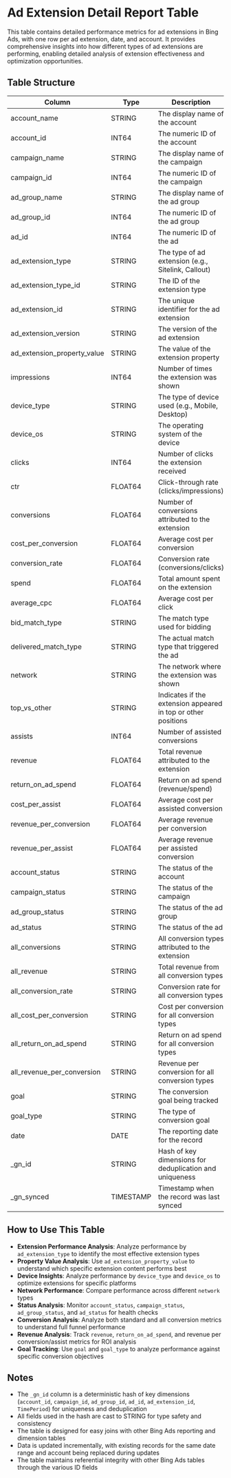 # Ad Extension Detail Report Table

This table contains detailed performance metrics for ad extensions in Bing Ads, with one row per ad extension, date, and account. It provides comprehensive insights into how different types of ad extensions are performing, enabling detailed analysis of extension effectiveness and optimization opportunities.

## Table Structure

| Column                    | Type      | Description                                                                 |
|--------------------------|-----------|-----------------------------------------------------------------------------|
| account_name             | STRING    | The display name of the account                                            |
| account_id               | INT64     | The numeric ID of the account                                              |
| campaign_name            | STRING    | The display name of the campaign                                           |
| campaign_id              | INT64     | The numeric ID of the campaign                                             |
| ad_group_name            | STRING    | The display name of the ad group                                           |
| ad_group_id              | INT64     | The numeric ID of the ad group                                             |
| ad_id                    | INT64     | The numeric ID of the ad                                                   |
| ad_extension_type        | STRING    | The type of ad extension (e.g., Sitelink, Callout)                         |
| ad_extension_type_id     | STRING    | The ID of the extension type                                               |
| ad_extension_id          | STRING    | The unique identifier for the ad extension                                 |
| ad_extension_version     | STRING    | The version of the ad extension                                            |
| ad_extension_property_value | STRING | The value of the extension property                                       |
| impressions              | INT64     | Number of times the extension was shown                                    |
| device_type              | STRING    | The type of device used (e.g., Mobile, Desktop)                            |
| device_os                | STRING    | The operating system of the device                                         |
| clicks                   | INT64     | Number of clicks the extension received                                    |
| ctr                      | FLOAT64   | Click-through rate (clicks/impressions)                                    |
| conversions              | FLOAT64   | Number of conversions attributed to the extension                          |
| cost_per_conversion      | FLOAT64   | Average cost per conversion                                                |
| conversion_rate          | FLOAT64   | Conversion rate (conversions/clicks)                                       |
| spend                    | FLOAT64   | Total amount spent on the extension                                        |
| average_cpc              | FLOAT64   | Average cost per click                                                     |
| bid_match_type           | STRING    | The match type used for bidding                                            |
| delivered_match_type     | STRING    | The actual match type that triggered the ad                                |
| network                  | STRING    | The network where the extension was shown                                  |
| top_vs_other             | STRING    | Indicates if the extension appeared in top or other positions              |
| assists                  | INT64     | Number of assisted conversions                                            |
| revenue                  | FLOAT64   | Total revenue attributed to the extension                                  |
| return_on_ad_spend       | FLOAT64   | Return on ad spend (revenue/spend)                                         |
| cost_per_assist          | FLOAT64   | Average cost per assisted conversion                                       |
| revenue_per_conversion   | FLOAT64   | Average revenue per conversion                                             |
| revenue_per_assist       | FLOAT64   | Average revenue per assisted conversion                                    |
| account_status           | STRING    | The status of the account                                                  |
| campaign_status          | STRING    | The status of the campaign                                                 |
| ad_group_status          | STRING    | The status of the ad group                                                 |
| ad_status                | STRING    | The status of the ad                                                       |
| all_conversions          | STRING    | All conversion types attributed to the extension                           |
| all_revenue              | STRING    | Total revenue from all conversion types                                    |
| all_conversion_rate      | STRING    | Conversion rate for all conversion types                                   |
| all_cost_per_conversion  | STRING    | Cost per conversion for all conversion types                               |
| all_return_on_ad_spend   | STRING    | Return on ad spend for all conversion types                                |
| all_revenue_per_conversion | STRING  | Revenue per conversion for all conversion types                           |
| goal                     | STRING    | The conversion goal being tracked                                          |
| goal_type                | STRING    | The type of conversion goal                                                |
| date                     | DATE      | The reporting date for the record                                          |
| _gn_id                   | STRING    | Hash of key dimensions for deduplication and uniqueness                    |
| _gn_synced               | TIMESTAMP | Timestamp when the record was last synced                                  |

## How to Use This Table

- **Extension Performance Analysis**: Analyze performance by `ad_extension_type` to identify the most effective extension types
- **Property Value Analysis**: Use `ad_extension_property_value` to understand which specific extension content performs best
- **Device Insights**: Analyze performance by `device_type` and `device_os` to optimize extensions for specific platforms
- **Network Performance**: Compare performance across different `network` types
- **Status Analysis**: Monitor `account_status`, `campaign_status`, `ad_group_status`, and `ad_status` for health checks
- **Conversion Analysis**: Analyze both standard and all conversion metrics to understand full funnel performance
- **Revenue Analysis**: Track `revenue`, `return_on_ad_spend`, and revenue per conversion/assist metrics for ROI analysis
- **Goal Tracking**: Use `goal` and `goal_type` to analyze performance against specific conversion objectives

## Notes

- The `_gn_id` column is a deterministic hash of key dimensions (`account_id`, `campaign_id`, `ad_group_id`, `ad_id`, `ad_extension_id`, `TimePeriod`) for uniqueness and deduplication
- All fields used in the hash are cast to STRING for type safety and consistency
- The table is designed for easy joins with other Bing Ads reporting and dimension tables
- Data is updated incrementally, with existing records for the same date range and account being replaced during updates
- The table maintains referential integrity with other Bing Ads tables through the various ID fields 